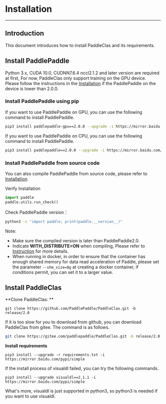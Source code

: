 # Installation

---

## Introduction

This document introduces how to install PaddleClas and its requirements.

## Install PaddlePaddle

Python 3.x, CUDA 10.0, CUDNN7.6.4 nccl2.1.2 and later version are required at first, For now, PaddleClas only support training on the GPU device. Please follow the instructions in the [Installation](http://www.paddlepaddle.org.cn/install/quick) if the PaddlePaddle on the device is lower than 2.0.0.


### Install PaddlePaddle using pip

If you want to use PaddlePaddle on GPU, you can use the following command to install PaddlePaddle.

```bash
pip3 install paddlepaddle-gpu==2.0.0 --upgrade -i https://mirror.baidu.com/pypi/simple
```

If you want to use PaddlePaddle on CPU, you can use the following command to install PaddlePaddle.

```bash
pip3 install paddlepaddle==2.0.0 --upgrade -i https://mirror.baidu.com/pypi/simple
```

### Install PaddlePaddle from source code

You can also compile PaddlePaddle from source code, please refer to [Installation](http://www.paddlepaddle.org.cn/install/quick).

Verify Installation

```python
import paddle
paddle.utils.run_check()
```

Check PaddlePaddle version：

```bash
python3 -c "import paddle; print(paddle.__version__)"
```

Note:
- Make sure the compiled version is later than PaddlePaddle2.0.
- Indicate **WITH_DISTRIBUTE=ON** when compiling, Please refer to [Instruction](https://www.paddlepaddle.org.cn/documentation/docs/zh/develop/install/Tables.html#id3) for more details.
- When running in docker, in order to ensure that the container has enough shared memory for data read acceleration of Paddle, please set the parameter `--shm_size=8g` at creating a docker container, if conditions permit, you can set it to a larger value.


## Install PaddleClas

**Clone PaddleClas: **

```
git clone https://github.com/PaddlePaddle/PaddleClas.git -b release/2.0
```

If it is too slow for you to download from github, you can download PaddleClas from gitee. The command is as follows.

```bash
git clone https://gitee.com/paddlepaddle/PaddleClas.git -b release/2.0
```

**Install requirements**

```
pip3 install --upgrade -r requirements.txt -i https://mirror.baidu.com/pypi/simple
```

If the install process of visualdl failed, you can try the following commands.

```
pip3 install --upgrade visualdl==2.1.1 -i https://mirror.baidu.com/pypi/simple

```

What's more, visualdl is just supported in python3, so python3 is needed if you want to use visualdl.
